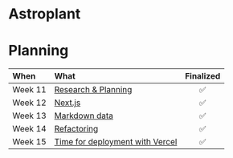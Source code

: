 # Astroplant

# Planning

| When    | What                                                                                                    | Finalized |
| :------ | :------------------------------------------------------------------------------------------------------ | :-------: |
| Week 11 | [Research & Planning](https://github.com/Meet-Miles/astroplant/blob/master/docs/week-11.md)             |     ✅     |
| Week 12 | [Next.js](https://github.com/Meet-Miles/astroplant/blob/master/docs/week-12.md)                         |     ✅     |
| Week 13 | [Markdown data](https://github.com/Meet-Miles/astroplant/blob/master/docs/week-13.md)                   |     ✅     |
| Week 14 | [Refactoring](https://github.com/Meet-Miles/astroplant/blob/master/docs/week-14.md)                     |     ✅     |
| Week 15 | [Time for deployment with Vercel](https://github.com/Meet-Miles/astroplant/blob/master/docs/week-15.md) |     ✅     |